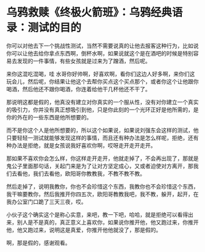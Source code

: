 # 乌鸦救赎《终极火箭班》：乌鸦经典语录：测试的目的

你可以对他去下一个挑战性测试，当然不需要说真的让他去报客这种行为，比如说你可以让他去给你拿点东西啊，倒杯水啊，如果说就这个是在酒吧的时候是特别容易去发现的一件事情，有些女孩就是过来为了蹭酒，然后呢。

来你这混吃混喝，哇 水哥你好帅啊，好喜欢啊，看你们这边人好多啊，来你们这玩会儿，然后呢，你结果让他这个去帮你买点这个买点那个，或者你这个让他跟你喝酒，然后他还不跟你喝酒，你连着给他干几杯他还不干了。

那说明这都是假的，他真没有建立对你真实的一个服从性，没有对你建立一个真实的吸引力，你并没有真正想吸引到他，只是你此刻的一个光环正好是他所需的，是你的外在的一些东西是他所想要的。

而不是你这个人是他所想要的，所以这个如果说，如果说刘强东会这样的测试，他只要轻轻一测试就能够发现这样的事情，而且还有种办法是怎么样呢，拒绝，还有种办法是拒绝，就是女孩说我好喜欢你啊，哎呀走开走开走开。

那如果不喜欢你会怎么样，你这样走开走开，他就走掉了，不会再出现了，那就是鬼公子里面那句话，关起门来是为了让对方坚定成心，又或者迫使对方离开，那我们去看他，我们去看他，欧阳哥你教教我，不教不教不教。

然后走掉了，说明我教你，你也不会珍惜这个东西，我教你也不会珍惜这个东西，我干嘛要教你，然后我推开你四五次，欧阳哥教教我吧，我不教，躲开，起开，在我办公室门口跪了三天三夜，哎。

小伙子这个确实这个是称心实意，来吧，教一下吧，哈哈，就是拒绝可以看得出来，别人是不是真的，真正意义上喜欢你，如果说你推开他，他又跑过来，你推开他，他又跑过来，说明这是真爱，你推开他他就没了，那是假的。

啊，那是假的，感谢观看。